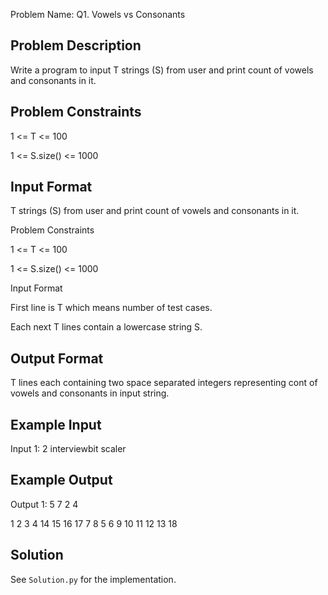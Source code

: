 Problem Name: Q1. Vowels vs Consonants

## Problem Description

Write a program to input T strings (S) from user and print count of vowels and consonants in it.

## Problem Constraints

1 <= T <= 100

1 <= S.size() <= 1000

## Input Format

T strings (S) from user and print count of vowels and consonants in it.

Problem Constraints

1 <= T <= 100

1 <= S.size() <= 1000

Input Format

First line is T which means number of test cases.

Each next T lines contain a lowercase string S.

## Output Format

T lines each containing two space separated integers representing cont of vowels and consonants in input string.

## Example Input

Input 1:
2
interviewbit
scaler

## Example Output

Output 1:
5 7
2 4

1
2
3
4
14
15
16
17
7
8
5
6
9
10
11
12
13
18

## Solution

See `Solution.py` for the implementation.
